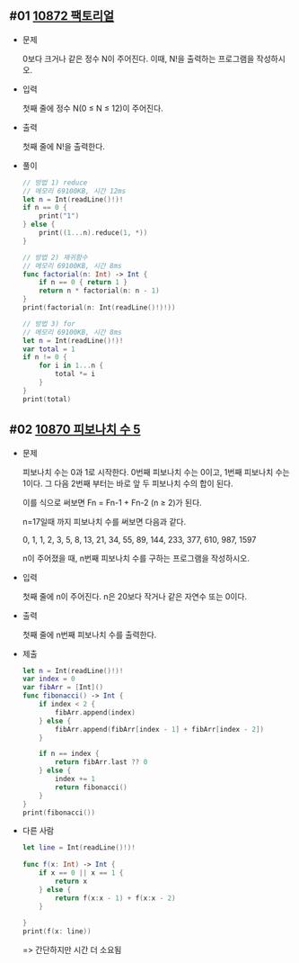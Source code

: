 ## #01 [10872 팩토리얼](https://www.acmicpc.net/problem/10872)
* 문제

    0보다 크거나 같은 정수 N이 주어진다. 이때, N!을 출력하는 프로그램을 작성하시오.
* 입력

    첫째 줄에 정수 N(0 ≤ N ≤ 12)이 주어진다.
* 출력

    첫째 줄에 N!을 출력한다.
* 풀이
    ~~~swift
    // 방법 1) reduce
    // 메모리 69100KB, 시간 12ms
    let n = Int(readLine()!)!
    if n == 0 {
        print("1")
    } else {
        print((1...n).reduce(1, *))
    }

    // 방법 2) 재귀함수
    // 메모리 69100KB, 시간 8ms
    func factorial(n: Int) -> Int {
        if n == 0 { return 1 }
        return n * factorial(n: n - 1)
    }
    print(factorial(n: Int(readLine()!)!))

    // 방법 3) for
    // 메모리 69100KB, 시간 8ms
    let n = Int(readLine()!)!
    var total = 1
    if n != 0 {
        for i in 1...n {
            total *= i
        }
    }
    print(total)
    ~~~

## #02 [10870 피보나치 수 5](https://www.acmicpc.net/problem/10870)
* 문제

    피보나치 수는 0과 1로 시작한다. 0번째 피보나치 수는 0이고, 1번째 피보나치 수는 1이다. 그 다음 2번째 부터는 바로 앞 두 피보나치 수의 합이 된다.

    이를 식으로 써보면 Fn = Fn-1 + Fn-2 (n ≥ 2)가 된다.

    n=17일때 까지 피보나치 수를 써보면 다음과 같다.

    0, 1, 1, 2, 3, 5, 8, 13, 21, 34, 55, 89, 144, 233, 377, 610, 987, 1597

    n이 주어졌을 때, n번째 피보나치 수를 구하는 프로그램을 작성하시오.

* 입력

    첫째 줄에 n이 주어진다. n은 20보다 작거나 같은 자연수 또는 0이다.

* 출력

    첫째 줄에 n번째 피보나치 수를 출력한다.

* 제출
    ~~~swift
    let n = Int(readLine()!)!
    var index = 0
    var fibArr = [Int]()
    func fibonacci() -> Int {
        if index < 2 {
            fibArr.append(index)
        } else {
            fibArr.append(fibArr[index - 1] + fibArr[index - 2])
        }

        if n == index {
            return fibArr.last ?? 0
        } else {
            index += 1
            return fibonacci()
        }
    }
    print(fibonacci())
    ~~~

* 다른 사람
    ~~~swift
    let line = Int(readLine()!)!
        
    func f(x: Int) -> Int {
        if x == 0 || x == 1 {
            return x
        } else {
            return f(x:x - 1) + f(x:x - 2)
        }
        
    }
    print(f(x: line))
    ~~~
    => 간단하지만 시간 더 소요됨
